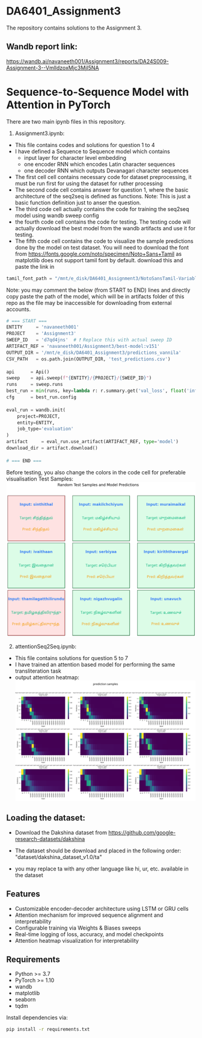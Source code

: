 # DA6401_Assignment3
The repository contains solutions to the Assignment 3.

## Wandb report link:
https://wandb.ai/navaneeth001/Assignment3/reports/DA24S009-Assignment-3--VmlldzoxMjc3MjI5NA

# Sequence-to-Sequence Model with Attention in PyTorch

There are two main ipynb files in this repository.
1. Assignment3.ipynb:
- This file contains codes and solutions for question 1 to 4
- I have defined a Sequence to Sequence model which contains 
    - input layer for character level embedding
    - one encoder RNN which encodes Latin character sequences
    - one decoder RNN which outputs Devanagari character sequences
- The first cell cell contains necessary code for dataset preprocessing, it must be run first for using the dataset for ruther processing
- The second code cell contains answer for question 1, where the basic architecture of the seq2seq is defined as functions. Note: This is just a basic function definition just to anser the question. 
- The third code cell actually contains the code for training the seq2seq model using wandb sweep config
- the fourth code cell contains the code for testing. The testing code will actually download the best model from the wandb artifacts and use it for testing. 
- The fifth code cell contains the code to visualize the sample predictions done by the model on test dataset. 
You will need to download the font from https://fonts.google.com/noto/specimen/Noto+Sans+Tamil as matplotlib does not support tamil font by default. 
download this and paste the link in 

```python
tamil_font_path = "/mnt/e_disk/DA6401_Assignment3/NotoSansTamil-VariableFont_wdth,wght.ttf"  
```

Note: you may comment the below (from START to END) lines and directly copy paste the path of the model, which will be in artifacts folder of this repo as the file may be inaccessible for downloading from external accounts.

```python
# === START ===
ENTITY     = 'navaneeth001'
PROJECT    = 'Assignment3'
SWEEP_ID   = 'd7qd4jns'  # ❗ Replace this with actual sweep ID
ARTIFACT_REF = 'navaneeth001/Assignment3/best-model:v151'
OUTPUT_DIR = '/mnt/e_disk/DA6401_Assignment3/predictions_vannila'
CSV_PATH   = os.path.join(OUTPUT_DIR, 'test_predictions.csv')

api      = Api()
sweep    = api.sweep(f"{ENTITY}/{PROJECT}/{SWEEP_ID}")
runs     = sweep.runs
best_run = min(runs, key=lambda r: r.summary.get('val_loss', float('inf')))
cfg      = best_run.config

eval_run = wandb.init(
    project=PROJECT,
    entity=ENTITY,
    job_type='evaluation'
)
artifact     = eval_run.use_artifact(ARTIFACT_REF, type='model')
download_dir = artifact.download()

# === END ===
```
Before testing, you also change the colors in the code cell for preferable visualisation
Test Samples:
![alt text](image.png)

2. attentionSeq2Seq.ipynb:
- This file contains solutions for question 5 to 7
- I have trained an attention based model for performing the same transliteration task
- output attention heatmap:
![alt text](image-1.png)

## Loading the dataset:

- Download the Dakshina dataset from https://github.com/google-research-datasets/dakshina

- The dataset should be download and placed in the following order:
"dataset/dakshina_dataset_v1.0/ta"

- you may replace ta with any other language like hi, ur, etc. available in the dataset


## Features

- Customizable encoder-decoder architecture using LSTM or GRU cells
- Attention mechanism for improved sequence alignment and interpretability
- Configurable training via Weights & Biases sweeps
- Real-time logging of loss, accuracy, and model checkpoints
- Attention heatmap visualization for interpretability

## Requirements

- Python >= 3.7
- PyTorch >= 1.10
- wandb
- matplotlib
- seaborn
- tqdm

Install dependencies via:

```bash
pip install -r requirements.txt


